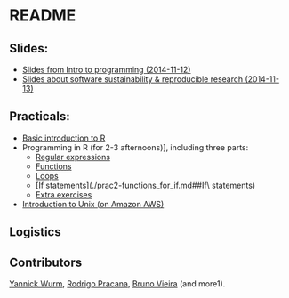 # README

## Slides:

* [Slides from Intro to programming  (2014-11-12)][1]
* [Slides about software sustainability & reproducible research (2014-11-13)][2]

## Practicals:

* [Basic introduction to R](./Rbasics.md)
* Programming in R (for 2-3 afternoons)], including three parts:
  * [Regular expressions](./prac1-regex.md)
  * [Functions](./prac2-functions_for_if.md#functions)
  * [Loops](./prac2-functions_for_if.md#loops)
  * [If statements](./prac2-functions_for_if.md##If\ statements)
  * [Extra exercises](/2015/prac3-extra.md)
* [Introduction to Unix (on Amazon AWS)](/2015/unix.md)


## Logistics

## Contributors

[Yannick Wurm](http://yannick.poulet.org), [Rodrigo Pracana](http://www.sbcs.qmul.ac.uk/staff/rodrigopracana.html), [Bruno Vieira](https://github.com/bmpvieira) (and more1).


[1]: http://www.slideshare.net/yannickwurm/2014-1112-sbsm032rstatsprogrammingkey
[2]: http://www.slideshare.net/yannickwurm/2014-1113sbsm032reproducible-research
